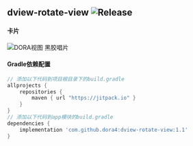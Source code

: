 dview-rotate-view
![Release](https://jitpack.io/v/dora4/dview-rotate-view.svg)
--------------------------------

#### 卡片
![DORA视图 黑胶唱片](https://github.com/user-attachments/assets/52e61175-2dc9-44b0-8252-e8f97f94b47e)

#### Gradle依赖配置

```groovy
// 添加以下代码到项目根目录下的build.gradle
allprojects {
    repositories {
        maven { url "https://jitpack.io" }
    }
}
// 添加以下代码到app模块的build.gradle
dependencies {
    implementation 'com.github.dora4:dview-rotate-view:1.1'
}
```
